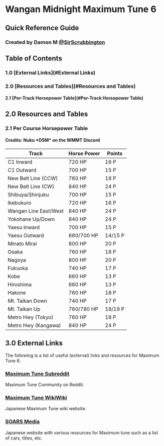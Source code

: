 # Wangan Midnight Maximum Tune 6
## Quick Reference Guide
### Created by Damon M [@SirScrubbington](https://www.twitter.com/SirScrubbington)

## Table of Contents
### 1.0 [External Links](#External Links)
### 2.0 [Resources and Tables](#Resources and Tables)
#### 2.1 [Per-Track Horsepower Table](#Per-Track Horsepower Table)

## 2.0 Resources and Tables
### 2.1 Per Course Horsepower Table
#### Credits: Nuku \*DSM\* on the WMMT Discord

| Track | Horse Power | Points |
| ----- | ----------- | ------ |
| C1 Inward | 720 HP | 16 P |
| C1 Outward | 700 HP | 15 P |
| New Belt Line (CCW) | 760 HP | 18 P |
| New Belt Line (CW) | 840 HP | 24 P |
| Shibuya/Shinjuku | 700 HP | 15 P |
| Ikebukuro | 720 HP | 16 P |
| Wangan Line East/West | 840 HP | 24 P |
| Yokohane Up/Down | 840 HP | 24 P |
| Yaesu Inward | 700 HP | 15 P |
| Yaesu Outward | 680/700 HP | 14/15 P |
| Minato Mirai | 800 HP | 20 P |
| Osaka | 760 HP | 18 P |
| Nagoya | 800 HP | 20 P |
| Fukuoka | 740 HP | 17 P |
| Kobe | 660 HP | 13 P |
| Hiroshima | 660 HP | 13 P |
| Hakone | 760 HP | 18 P |
| Mt. Taikan Down | 740 HP | 17 P |
| Mt. Taikan Up | 760/780 HP | 18/19 P |
| Metro Hwy (Tokyo) | 760 HP | 18 P |
| Metro Hwy (Kangawa) | 840 HP | 24 P |

## 3.0 External Links
The following is a list of useful (external) links and resources for Maximum Tune 6.

### [Maximum Tune Subreddit](https://www.reddit.com/r/wmmt)
Maximum Tune Community on Reddit.

### [Maximum Tune WikiWiki](https://wikiwiki.jp/wmmt)
Japanese Maximum Tune wiki website.

### [SOARS Media](https://soarsmedia.blogspot.com/)
Japanese website with various resources for Maximum tune such as a list of cars, titles, etc.